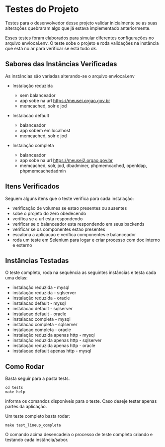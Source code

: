 # Testes do Projeto

Testes para o desenvolvedor desse projeto validar inicialmente se as suas alterações quebraram algo que já estava implementado anteriormente.

Esses testes foram elaborados para simular diferentes configurações no arquivo envlocal.env.
O teste sobe o projeto e roda validações na instância que está no ar para verificar se está tudo ok.

## Sabores das Instâncias Verificadas
As instâncias são variadas alterando-se o arquivo envlocal.env

- Instalação reduzida
	- sem balanceador
	- app sobe na url https://meusei.orgao.gov.br
	- memcached, solr e jod

- Instalacao default
	- balanceador
	- app sobem em localhost
	- memcached, solr e jod

- Instalação completa
	- balanceador
	- app sobe na url https://meusei2.orgao.gov.br
	- memcached, solr, jod, dbadminer, phpmemcached, openldap, phpmemcachedadmin


## Itens Verificados

Seguem alguns itens que o teste verifica para cada instalação:
- verificação de volumes se estao presentes ou ausentes
- sobe o projeto do zero obedecendo
- verifica se a url esta respondendo
- verificar se o balanceador esta respondendo em seus backends
- verificar se os componentes estao presentes
- escalona a aplicacao e verifica componentes e balanceador
- roda um teste em Selenium para logar e criar processo com doc interno e externo

## Instâncias Testadas

O teste completo, roda na sequência as seguintes instâncias e testa cada uma delas:
- instalação reduzida - mysql
- instalação reduzida - sqlserver
- instalação reduzida - oracle
- instalacao default - mysql
- instalacao default - sqlserver
- instalacao default - oracle
- instalacao completa - mysql
- instalacao completa - sqlserver
- instalacao completa - oracle
- instalação reduzida apenas http - mysql
- instalação reduzida  apenas http - sqlserver
- instalação reduzida apenas http - oracle
- instalacao default apenas http - mysql

## Como Rodar

Basta seguir para a pasta tests.

``` 
cd tests
make help
``` 
informa os comandos disponíveis para o teste. Caso deseje testar apenas partes da aplicação.

Um teste completo basta rodar:
``` 
make test_lineup_completa
```

O comando acima desencadeia o processo de teste completo criando e testando cada instância/sabor. 